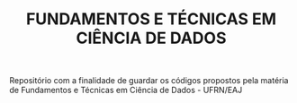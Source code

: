 <h1 align="center" >FUNDAMENTOS E TÉCNICAS EM CIÊNCIA DE DADOS</h1>

<br />

<p>Repositório com a finalidade de guardar os códigos propostos pela matéria de Fundamentos e Técnicas em Ciência de Dados - UFRN/EAJ</p>
